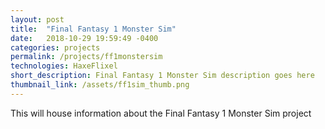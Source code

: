 ```yaml
---
layout: post
title:  "Final Fantasy 1 Monster Sim"
date:   2018-10-29 19:59:49 -0400
categories: projects
permalink: /projects/ff1monstersim
technologies: HaxeFlixel
short_description: Final Fantasy 1 Monster Sim description goes here
thumbnail_link: /assets/ff1sim_thumb.png
---
```


This will house information about the Final Fantasy 1 Monster Sim project